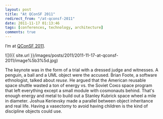 ```yaml
---
layout: post
title: "At QConSF 2011"
redirect_from: "/at-qconsf-2011"
date: 2011-11-17 01:13:46
tags: [conferences, technology, architecture]
comments: true
---
```

I’m at [QConSF 2011](http://qconsf.com/sf2011/).

![]({{ site.url }}/images/posts/2011/2011-11-17-at-qconsf-2011/image%5b3%5d.jpg)

The keynote was in the form of a trial with a dressed judge and witnesses. A penguin, a ball and a UML object were the accused. Brian Foote, a software ethnologist, talked about _reuse_. He argued that the American reusable space shuttle wasted a ton of energy vs. the Soviet Союз space program that left everything except a small module with cosmonauts behind. That's enough energy and metal to build out a Stanley Kubrick space wheel a mile in diameter. Joshua Kerievsky made a parallel between object inheritance and real life. Having a vasectomy to avoid having children is the kind of discipline objects could use.

